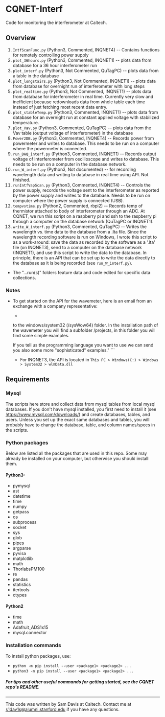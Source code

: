 # CQNET-Interf
Code for monitoring the interferometer at Caltech.


## Overview
1. `IntfScanFunc.py` (Python3, Commented, INQNET4) -- Contains functions for remotely controlling power supply
2. `plot_36hours.py` (Python3, Commented, INQNET1) -- plots data from database for a 36 hour interferometer run
3. `plot_interf.py` (Python3, Not Commented, QuTagPC) -- plots data from a table in the database
4. `plot_longstairs.py` (Python3, Not Commented, INQNET1) -- plots data from database for overnight run of interferometer with long steps
5. `plot_realtime.py` (Python3, Not Commented, INQNET1) -- plots data from database for interferometer in real time.
Currently very slow and inefficient because redownloads data from whole table each time instead of just fetching most recent data entry.
6. `plot_stableTemp.py` (Python3, Commented, INQNET1) -- plots data from database for an overnight run at constant applied voltage with stabilized temperature.
7. `plot_Vav.py` (Python3, Commented, QuTagPC) -- plots data from the Vav table (output voltage of interferometer) in the database
8. `Power2DB.py` (Python3, Commented, INQNET4) -- Records power from powermeter and writes to database. This needs to be run on a computer where the powermeter is connected.
9. `run_DAQ_interf.py` (Python3, Commented, INQNET1) -- Records output voltage of interferometer from oscilloscope and writes to database. This needs to be run on a computer in the database network.
10. `run_W_interf.py` (Python3, Not documented) -- for recording wavelength data and writing to database in real time using API. Not finished.
11. `runIntfVapScan.py` (Python3, Commented, INQNET4) -- Controls the power supply, records the voltage sent to the interferometer as reported by the power supply and writes to the database. Needs to be run on computer where the power supply is connected (USB).
12. `tempvstime.py` (Python2, Commented, rbpi2) -- Records temp of thermistor attached to body of interferometer through an ADC. At CQNET, we run this script on a raspberry pi and ssh to the raspberry pi through a computer on the database network (QuTagPC or INQNET1).
13. `write_W_interf.py` (Python3, Commented, QuTagPC) -- Writes the wavelength vs. time data to the database from a .lta file.  Since the wavelength recording software is run on Windows, I wrote this script to as a work-around: save the data as recorded by the software as a '.lta' file (on INQNET3), send to a computer on the database network (INQNET1), and use this script to write the data to the database. In principle, there is an API that can be set up to write the data directly to the database as it is being recorded (see `run_W_interf.py`).

* The "...run(s)" folders feature data and code edited for specific data collections.

### Notes
* To get started on the API for the wavemeter, here is an email from an exchange with a company representative:
  - ```the API (wlmData.dll) is included in the software. The dll is installed
  to the windows/system32 (/sysWow64) folder.
  In the installation path of the wavemeter you will find a subfolder
  /projects, in this folder you will find some simple examples.
  
  If you tell us the programming language you want to use we can send you
  also some more "sophisticated" examples." ```
    - For INQNET3, the API is located in `This PC > Windows(C:) > Windows > System32 > wlmData.dll`


## Requirements
### Mysql
The scripts here store and collect data from mysql tables from local mysql databases. If you don't have
mysql installed, you first need to install it (see https://www.mysql.com/downloads/) and create databases, tables, and users. Unless you set up the exact same databases and tables, you will probably have to change the database, table, and column names/specs in the scripts.

### Python packages
Below are listed all the packages that are used in this repo. Some may already be installed on your computer, but otherwise you should install them.
#### Python3:
* pymysql
* ast
* datetime
* time
* numpy
* getpass
* os
* subprocess
* socket
* sys
* glob
* pipes
* argparse
* pyvisa
* matplotlib
* math
* ThorlabsPM100
* re
* pandas
* statistics
* itertools
* ctypes

#### Python2
* time
* math
* Adafruit_ADS1x15
* mysql.connector

### Installation commands
To install python packages, use:
* `python -m pip install --user <package1> <package2> ...`
* `python3 -m pip install --user <package1> <package2> ...`

##### For tips and other useful commands for getting started, see the CQNET repo's README.
---
This code was written by Sam Davis at Caltech. Contact me at s1dav1s@alumni.stanford.edu if you have any questions.
